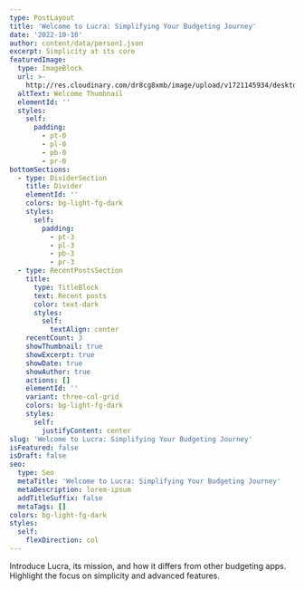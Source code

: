 ```yaml
---
type: PostLayout
title: 'Welcome to Lucra: Simplifying Your Budgeting Journey'
date: '2022-10-10'
author: content/data/person1.json
excerpt: Simplicity at its core
featuredImage:
  type: ImageBlock
  url: >-
    http://res.cloudinary.com/dr8cg8xmb/image/upload/v1721145934/desktop-mobile-preview.png
  altText: Welcome Thumbnail
  elementId: ''
  styles:
    self:
      padding:
        - pt-0
        - pl-0
        - pb-0
        - pr-0
bottomSections:
  - type: DividerSection
    title: Divider
    elementId: ''
    colors: bg-light-fg-dark
    styles:
      self:
        padding:
          - pt-3
          - pl-3
          - pb-3
          - pr-3
  - type: RecentPostsSection
    title:
      type: TitleBlock
      text: Recent posts
      color: text-dark
      styles:
        self:
          textAlign: center
    recentCount: 3
    showThumbnail: true
    showExcerpt: true
    showDate: true
    showAuthor: true
    actions: []
    elementId: ''
    variant: three-col-grid
    colors: bg-light-fg-dark
    styles:
      self:
        justifyContent: center
slug: 'Welcome to Lucra: Simplifying Your Budgeting Journey'
isFeatured: false
isDraft: false
seo:
  type: Seo
  metaTitle: 'Welcome to Lucra: Simplifying Your Budgeting Journey'
  metaDescription: lorem-ipsum
  addTitleSuffix: false
  metaTags: []
colors: bg-light-fg-dark
styles:
  self:
    flexDirection: col
---
```


Introduce Lucra, its mission, and how it differs from other budgeting apps. Highlight the focus on simplicity and advanced features.

